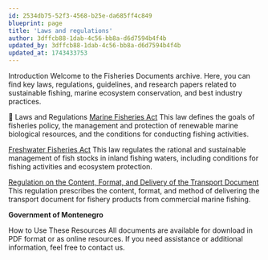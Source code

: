 ```yaml
---
id: 2534db75-52f3-4568-b25e-da685ff4c849
blueprint: page
title: 'Laws and regulations'
author: 3dffcb88-1dab-4c56-bb8a-d6d7594b4f4b
updated_by: 3dffcb88-1dab-4c56-bb8a-d6d7594b4f4b
updated_at: 1743433753
---
```

Introduction
Welcome to the Fisheries Documents archive. Here, you can find key laws, regulations, guidelines, and research papers related to sustainable fishing, marine ecosystem conservation, and best industry practices.

📜 Laws and Regulations
[Marine Fisheries Act](https://www.zakon.hr/z/303/zakon-o-morskom-ribarstvu)
This law defines the goals of fisheries policy, the management and protection of renewable marine biological resources, and the conditions for conducting fishing activities.

[Freshwater Fisheries Act](https://www.zakon.hr/z/705/zakon-o-slatkovodnom-ribarstvu)
This law regulates the rational and sustainable management of fish stocks in inland fishing waters, including conditions for fishing activities and ecosystem protection.

[Regulation on the Content, Format, and Delivery of the Transport Document](https://narodne-novine.nn.hr/clanci/sluzbeni/2015_12_140_2611.html)
This regulation prescribes the content, format, and method of delivering the transport document for fishery products from commercial marine fishing.

**Government of Montenegro**

How to Use These Resources
All documents are available for download in PDF format or as online resources. If you need assistance or additional information, feel free to contact us.